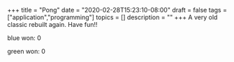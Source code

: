 +++
title = "Pong"
date = "2020-02-28T15:23:10-08:00"
draft = false
tags = ["application","programming"]
topics = []
description = ""
+++
A very old classic rebuilt again. Have fun!!

<!--more-->

<div id="application">
	<p>blue won: <span id="top">0</span></p>
	<p>green won: <span id="bottom">0</span></p>
	<canvas id="gameBoard" width="700px" height="600px"></canvas>
	<script src="/js/pong.js"></script>
</div>
